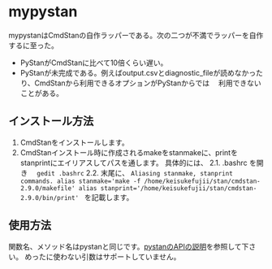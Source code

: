 # mypystan

mypystanはCmdStanの自作ラッパーである。次の二つが不満でラッパーを自作するに至った。  
* PyStanがCmdStanに比べて10倍くらい遅い。  
* PyStanが未完成である。例えばoutput.csvとdiagnostic_fileが読めなかったり、CmdStanから利用できるオプションがPyStanからでは
　利用できないことがある。  

## インストール方法
1. CmdStanをインストールします。  
2. CmdStanインストール時に作成されるmakeをstanmakeに、printをstanprintにエイリアスしてパスを通します。
具体的には、
2.1. .bashrc を開き 　`gedit .bashrc`
2.2. 末尾に、
`Aliasing stanmake, stanprint commands.
alias stanmake='make -f /home/keisukefujii/stan/cmdstan-2.9.0/makefile'
alias stanprint='/home/keisukefujii/stan/cmdstan-2.9.0/bin/print'
`
を記載します。 

## 使用方法
関数名、メソッド名はpystanと同じです。[pystanのAPIの説明](https://pystan.readthedocs.org/en/latest/api.html)を参照して下さい。
めったに使わない引数はサポートしていません。
